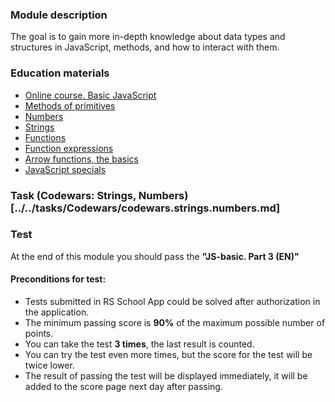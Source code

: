 ### Module description
The goal is to gain more in-depth knowledge about data types and structures in JavaScript, methods, and how to interact with them.

### Education materials
* [Online course. Basic JavaScript](https://www.freecodecamp.org/learn/javascript-algorithms-and-data-structures/#basic-javascript)
* [Methods of primitives](https://javascript.info/primitives-methods)
* [Numbers](https://javascript.info/number)
* [Strings](https://javascript.info/string)
* [Functions](https://javascript.info/function-basics)
* [Function expressions](https://javascript.info/function-expressions)
* [Arrow functions, the basics](https://javascript.info/arrow-functions-basics)
* [JavaScript specials](https://javascript.info/javascript-specials)

### Task (Codewars: Strings, Numbers)[../../tasks/Codewars/codewars.strings.numbers.md]

### Test
At the end of this module you should pass the **"JS-basic. Part 3 (EN)"**

#### Preconditions for test:
* Tests submitted in RS School App could be solved after authorization in the application.
* The minimum passing score is **90%** of the maximum possible number of points.
* You can take the test **3 times**, the last result is counted.
* You can try the test even more times, but the score for the test will be twice lower.
* The result of passing the test will be displayed immediately, it will be added to the score page next day after passing.


